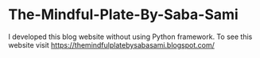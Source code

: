 # The-Mindful-Plate-By-Saba-Sami
I developed this blog website without using Python framework. To see this website visit https://themindfulplatebysabasami.blogspot.com/
